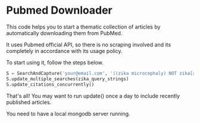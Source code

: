 # Pubmed Downloader

This code helps you to start a thematic collection of articles by automatically downloading them from PubMed.

It uses Pubmed official API, so there is no scraping involved and its completely in accordance with its usage policy.

To start using it, follow the steps below.

```python
S = SearchAndCapture('your@email.com', '((zika microcephaly) NOT zika[author])')
S.update_multiple_searches(zika_query_strings)
S.update_citations_concurrently()
```

That's all! You may want to run update() once a day to include recently published articles.

You need to have a local mongodb server running.
